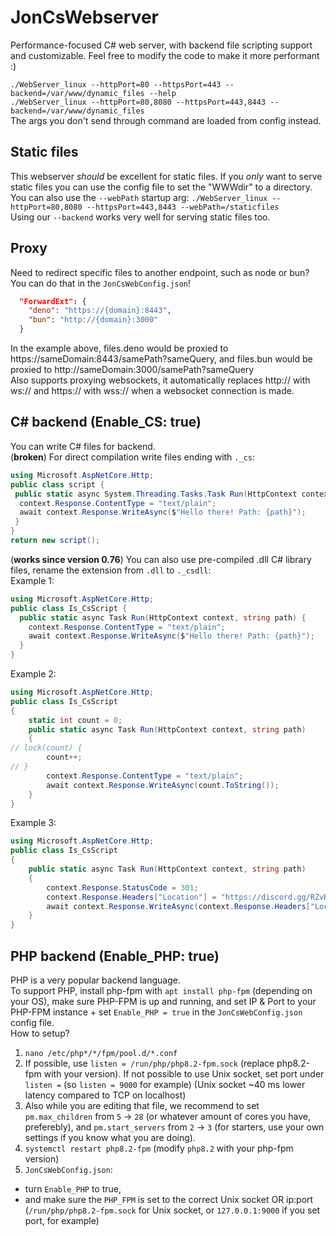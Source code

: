# JonCsWebserver
Performance-focused C# web server, with backend file scripting support and customizable.
Feel free to modify the code to make it more performant :)

`./WebServer_linux --httpPort=80 --httpsPort=443 --backend=/var/www/dynamic_files --help`<br/>
`./WebServer_linux --httpPort=80,8080 --httpsPort=443,8443 --backend=/var/www/dynamic_files`<br/>
The args you don't send through command are loaded from config instead.

## Static files
This webserver *should* be excellent for static files. If you *only* want to serve static files you can use the config file to set the "WWWdir" to a directory.
You can also use the `--webPath` startup arg: `./WebServer_linux --httpPort=80,8080 --httpsPort=443,8443 --webPath=/staticfiles`<br/>
Using our `--backend` works very well for serving static files too.

## Proxy
Need to redirect specific files to another endpoint, such as node or bun? You can do that in the `JonCsWebConfig.json`!
```json
  "ForwardExt": {
    "deno": "https://{domain}:8443",
    "bun": "http://{domain}:3000"
  }
```
In the example above, files.deno would be proxied to https://sameDomain:8443/samePath?sameQuery, and files.bun would be proxied to http://sameDomain:3000/samePath?sameQuery<br/>
Also supports proxying websockets, it automatically replaces http:// with ws:// and https:// with wss:// when a websocket connection is made.

## C# backend (Enable_CS: true)
You can write C# files for backend.<br/>
(**broken**) For direct compilation write files ending with `._cs`:
```cs
using Microsoft.AspNetCore.Http;
public class script {
 public static async System.Threading.Tasks.Task Run(HttpContext context, string path) {
  context.Response.ContentType = "text/plain";
  await context.Response.WriteAsync($"Hello there! Path: {path}");
 }
}
return new script();
```
(**works since version 0.76**) You can also use pre-compiled .dll C# library files, rename the extension from `.dll` to `._csdll`:
<br>Example 1:
```cs
using Microsoft.AspNetCore.Http;
public class Is_CsScript {
  public static async Task Run(HttpContext context, string path) {
    context.Response.ContentType = "text/plain";
    await context.Response.WriteAsync($"Hello there! Path: {path}");
  }
}
```
Example 2:
```cs
using Microsoft.AspNetCore.Http;
public class Is_CsScript
{
    static int count = 0;
    public static async Task Run(HttpContext context, string path)
    {
// lock(count) {
        count++;
// }
        context.Response.ContentType = "text/plain";
        await context.Response.WriteAsync(count.ToString());
    }
}
```
Example 3:
```cs
using Microsoft.AspNetCore.Http;
public class Is_CsScript
{
    public static async Task Run(HttpContext context, string path)
    {
        context.Response.StatusCode = 301;
        context.Response.Headers["Location"] = "https://discord.gg/RZvRp6u8yq";
        await context.Response.WriteAsync(context.Response.Headers["Location"]);
    }
}
```

## PHP backend (Enable_PHP: true)
PHP is a very popular backend language.  
To support PHP, install php-fpm with `apt install php-fpm` (depending on your OS), make sure PHP-FPM is up and running, and set IP & Port to your PHP-FPM instance + set `Enable_PHP = true` in the `JonCsWebConfig.json` config file.<br/>
How to setup?
1. `nano /etc/php*/*/fpm/pool.d/*.conf`
2. If possible, use `listen = /run/php/php8.2-fpm.sock` (replace php8.2-fpm with your version). If not possible to use Unix socket, set port under `listen =` (so `listen = 9000` for example) (Unix socket ~40 ms lower latency compared to TCP on localhost)
3. Also while you are editing that file, we recommend to set `pm.max_children` from `5` -> `28` (or whatever amount of cores you have, preferebly), and `pm.start_servers` from `2` -> `3` (for starters, use your own settings if you know what you are doing).
4. `systemctl restart php8.2-fpm` (modify `php8.2` with your php-fpm version)
5. `JonCsWebConfig.json`:
-  turn `Enable_PHP` to true,
-  and make sure the `PHP_FPM` is set to the correct Unix socket OR ip:port (`/run/php/php8.2-fpm.sock` for Unix socket, or `127.0.0.1:9000` if you set port, for example)
